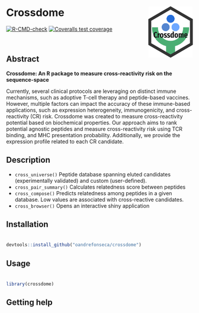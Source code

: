 
<!-- README.md is generated from README.Rmd. Please edit that file -->

# Crossdome <a href='https://XXX.XXXXXX.org'><img src='man/figures/logo.png' align="right" height="139" /></a>

<!-- badges: start -->

[![R-CMD-check](https://github.com/oandrefonseca/crossdome/workflows/R-CMD-check/badge.svg)](https://github.com/oandrefonseca/crossdome/actions)
[![Coveralls test
coverage](https://coveralls.io/repos/github/oandrefonseca/crossdome/badge.svg)](https://coveralls.io/r/oandrefonseca/crossdome?branch=main)
<!-- badges: end --> <br>

## Abstract

**Crossdome: An R package to measure cross-reactivity risk on the
sequence-space**

Currently, several clinical protocols are leveraging on distinct immune
mechanisms, such as adoptive T-cell therapy and peptide-based vaccines.
However, multiple factors can impact the accuracy of these immune-based
applications, such as expression heterogeneity, immunogenicity, and
cross-reactivity (CR) risk. Crossdome was created to measure
cross-reactivity potential based on biochemical properties. Our approach
aims to rank potential agnostic peptides and measure cross-reactivity
risk using TCR binding, and MHC presentation probability. Additionally,
we provide the expression profile related to each CR candidate.

## Description

- `cross_universe()` Peptide database spanning eluted candidates
  (experimentally validated) and custom (user-defined).
- `cross_pair_summary()` Calculates relatedness score between peptides
- `cross_compose()` Predicts relatedness among peptides in a given
  database. Low values are associated with cross-reactive candidates.
- `cross_browser()` Opens an interactive shiny application

## Installation

``` r

devtools::install_github("oandrefonseca/crossdome")
```

## Usage

``` r

library(crossdome)
```

## Getting help
